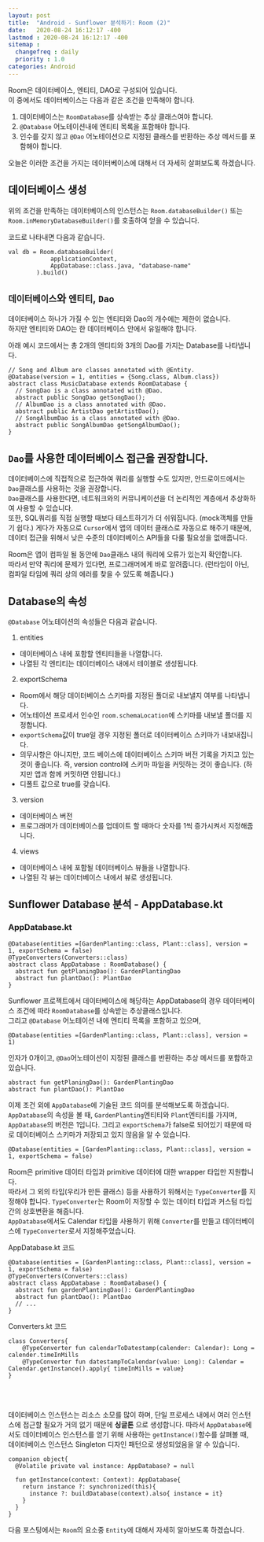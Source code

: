 ```yaml
---
layout: post
title:  "Android - Sunflower 분석하기: Room (2)"
date:   2020-08-24 16:12:17 -400
lastmod : 2020-08-24 16:12:17 -400
sitemap :
  changefreq : daily
  priority : 1.0
categories: Android
---
```


Room은 데이터베이스, 엔티티, DAO로 구성되어 있습니다.  
이 중에서도 데이터베이스는  다음과 같은 조건을 만족해야 합니다.  

1. 데이터베이스는 `RoomDatabase`를 상속받는 추상 클래스여야 합니다.
2. `@Database` 어노테이션내에 엔티티 목록을 포함해야 합니다.
3. 인수를 갖지 않고 `@Dao` 어노테이션으로 지정된 클래스를 반환하는 추상 메서드를 포함해야 합니다.

오늘은 이러한 조건을 가지는 데이터베이스에 대해서 더 자세히 살펴보도록 하겠습니다.  

## 데이터베이스 생성
위의 조건을 만족하는 데이터베이스의 인스턴스는 `Room.databaseBuilder()` 또는 `Room.inMemoryDatabaseBuilder()`를 호출하여 얻을 수 있습니다.  

코드로 나타내면 다음과 같습니다.  
```
val db = Room.databaseBuilder(
            applicationContext,
            AppDatabase::class.java, "database-name"
        ).build()

```

## `데이터베이스`와 `엔티티`, `Dao`
데이터베이스 하나가 가질 수 있는 엔티티와 Dao의 개수에는 제한이 없습니다.  
하지만 엔티티와 DAO는 한 데이터베이스 안에서 유일해야 합니다.

아래 예시 코드에서는 총 2개의 엔티티와 3개의 Dao를 가지는 Database를 나타냅니다.
```
// Song and Album are classes annotated with @Entity.
@Database(version = 1, entities = {Song.class, Album.class})
abstract class MusicDatabase extends RoomDatabase {
  // SongDao is a class annotated with @Dao.
  abstract public SongDao getSongDao();
  // AlbumDao is a class annotated with @Dao.
  abstract public ArtistDao getArtistDao();
  // SongAlbumDao is a class annotated with @Dao.
  abstract public SongAlbumDao getSongAlbumDao();
}
```


## `Dao`를 사용한 데이터베이스 접근을 권장합니다.
데이터베이스에 직접적으로 접근하여 쿼리를 실행할 수도 있지만, 안드로이드에서는 `Dao`클래스를 사용하는 것을 권장합니다.  
`Dao`클래스를 사용한다면, 네트워크와의 커뮤니케이션을 더 논리적인 계층에서 추상화하여 사용할 수 있습니다.  
또한, SQL쿼리를 직접 실행할 때보다 테스트하기가 더 쉬워집니다. (mock객체를 만들기 쉽다.)
게다가 자동으로 `Cursor`에서 앱의 데이터 클래스로 자동으로 해주기 때문에, 데이터 접근을 위해서 낮은 수준의 데이터베이스 API들을 다룰 필요성을 없애줍니다.

Room은 앱이 컴파일 될 동안에 `Dao`클래스 내의 쿼리에 오류가 있는지 확인합니다.  
따라서 만약 쿼리에 문제가 있다면, 프로그래머에게 바로 알려줍니다.
(런타임이 아닌, 컴파일 타임에 쿼리 상의 에러를 찾을 수 있도록 해줍니다.)


## Database의 속성
`@Database` 어노테이션의 속성들은 다음과 같습니다.
1. entities
  - 데이터베이스 내에 포함할 엔티티들을 나열합니다.
  - 나열된 각 엔티티는 데이터베이스 내에서 테이블로 생성됩니다.

2. exportSchema
  - Room에서 해당 데이터베이스 스키마를 지정된 폴더로 내보낼지 여부를 나타냅니다.
  - 어노테이션 프로세서 인수인 `room.schemaLocation`에 스키마를 내보낼 폴더를 지정합니다.
  - `exportSchema`값이 true일 경우 지정된 폴더로 데이터베이스 스키마가 내보내집니다.
  - 의무사항은 아니지만, 코드 베이스에 데이터베이스 스키마 버전 기록을 가지고 있는 것이 좋습니다. 즉, version control에 스키마 파일을 커밋하는 것이 좋습니다. (하지만 앱과 함께 커밋하면 안됩니다.)
  - 디폴트 값으로 true를 갖습니다.

3. version
  - 데이터베이스 버전
  - 프로그래머가 데이터베이스를 업데이트 할 때마다 숫자를 1씩 증가시켜서 지정해줍니다.  

4. views
  - 데이터베이스 내에 포함될 데이터베이스 뷰들을 나열합니다.
  - 나열된 각 뷰는 데이터베이스 내에서 뷰로 생성됩니다.

## Sunflower Database 분석 - AppDatabase.kt

### AppDatabase.kt
```
@Database(entities =[GardenPlanting::class, Plant::class], version = 1, exportSchema = false)
@TypeConverters(Converters::class)
abstract class AppDatabase : RoomDatabase() {
  abstract fun getPlaningDao(): GardenPlantingDao
  abstract fun plantDao(): PlantDao
}
```

Sunflower 프로젝트에서 데이터베이스에 해당하는 AppDatabase의 경우 데이터베이스 조건에 따라 `RoomDatabase`를 상속받는 추상클래스입니다.  
그리고 `@Database` 어노테이션 내에 엔티티 목록을 포함하고 있으며,
```
@Database(entities =[GardenPlanting::class, Plant::class], version = 1)
```


인자가 0개이고, `@Dao`어노테이션이 지정된 클래스를 반환하는 추상 메서드를 포함하고 있습니다.
```
abstract fun getPlaningDao(): GardenPlantingDao
abstract fun plantDao(): PlantDao
```

이제 조건 외에 `AppDatabase`에 기술된 코드 의미를 분석해보도록 하겠습니다.  
`AppDatabase`의 속성을 볼 때, `GardenPlanting`엔티티와 `Plant`엔티티를 가지며, `AppDatabase`의 버전은 1입니다. 그리고 `exportSchema`가 false로 되어있기 때문에 따로 데이터베이스 스키마가 저장되고 있지 않음을 알 수 있습니다.
```
@Database(entities = [GardenPlanting::class, Plant::class], version = 1, exportSchema = false)
```
Room은 primitive 데이터 타입과 primitive 데이터에 대한 wrapper 타입만 지원합니다.  
따라서 그 외의 타입(우리가 만든 클래스) 등을 사용하기 위해서는 `TypeConverter`를 지정해야 합니다.
`TypeConverter`는 Room이 저장할 수 있는 데이터 타입과 커스텀 타입간의 상호변환을 해줍니다.  
`AppDatabase`에서도 Calendar 타입을 사용하기 위해 `Converter`를 만들고 데이터베이스에 `TypeConverter`로서 지정해주었습니다.

AppDatabase.kt 코드
```
@Database(entities = [GardenPlanting::class, Plant::class], version = 1, exportSchema = false)
@TypeConverters(Converters::class)
abstract class AppDatabase : RoomDatabase() {
  abstract fun gardenPlantingDao(): GardenPlantingDao
  abstract fun plantDao(): PlantDao
  // ...
}  
```

Converters.kt 코드
```
class Converters{
    @TypeConverter fun calendarToDatestamp(calender: Calendar): Long = calender.timeInMills
    @TypeConverter fun datestampToCalendar(value: Long): Calendar = Calendar.getInstance().apply{ timeInMills = value}
}
```

<br/>
<br/>

데이터베이스 인스턴스는 리소스 소모를 많이 하며, 단일 프로세스 내에서 여러 인스턴스에 접근할 필요가 거의 없기 때문에 **싱글톤** 으로 생성합니다. 따라서 `AppDatabase`에서도 데이터베이스 인스턴스를 얻기 위해 사용하는 `getInstance()`함수를 살펴볼 때, 데이터베이스 인스턴스 Singleton 디자인 패턴으로 생성되었음을 알 수 있습니다.

```
companion object{
  @Volatile private val instance: AppDatabase? = null

  fun getInstance(context: Context): AppDatabase{
    return instance ?: synchronized(this){
      instance ?: buildDatabase(context).also{ instance = it}
    }
  }
}
```

다음 포스팅에서는 `Room`의 요소중 `Entity`에 대해서 자세히 알아보도록 하겠습니다.
